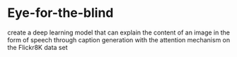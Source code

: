 # Eye-for-the-blind
create a deep learning model that can explain the content of an image in the form of speech through caption generation with the attention mechanism on the Flickr8K data set
